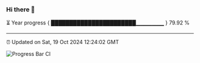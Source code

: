 ### Hi there 👋

⏳ Year progress { ███████████████████████▁▁▁▁▁▁▁ } 79.92 %

---

⏰ Updated on Sat, 19 Oct 2024 12:24:02 GMT

![Progress Bar CI](https://github.com/liununu/liununu/workflows/Progress%20Bar%20CI/badge.svg)
